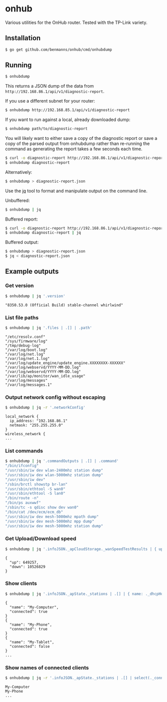 # onhub

Various utilities for the OnHub router. Tested with the TP-Link variety.

## Installation

```sh
$ go get github.com/benmanns/onhub/cmd/onhubdump
```

## Running

```sh
$ onhubdump
```

This returns a JSON dump of the data from `http://192.168.86.1/api/v1/diagnostic-report`.

If you use a different subnet for your router:

```sh
$ onhubdump http://192.168.85.1/api/v1/diagnostic-report
```

If you want to run against a local, already downloaded dump:

```sh
$ onhubdump path/to/diagnostic-report
```

You will likely want to either save a copy of the diagnostic report or save a
copy of the parsed output from onhubdump rather than re-running the command as
generating the report takes a few seconds each time.

```sh
$ curl -o diagnostic-report http://192.168.86.1/api/v1/diagnostic-report
$ onhubdump diagnostic-report
```

Alternatively:

```sh
$ onhubdump > diagnostic-report.json
```

Use the [jq](https://stedolan.github.io/jq/) tool to format and manipulate
output on the command line.

Unbuffered:

```sh
$ onhubdump | jq
```

Buffered report:

```sh
$ curl -o diagnostic-report http://192.168.86.1/api/v1/diagnostic-report
$ onhubdump diagnostic-report | jq
```

Buffered output:

```sh
$ onhubdump > diagnostic-report.json
$ jq < diagnostic-report.json
```

## Example outputs

### Get version

```sh
$ onhubdump | jq '.version'
```

```
"8350.53.0 (Official Build) stable-channel whirlwind"
```

### List file paths

```sh
$ onhubdump | jq '.files | .[] | .path'
```

```
"/etc/resolv.conf"
"/sys/firmware/log"
"/tmp/debug-log"
"/var/log/boot.log"
"/var/log/net.log"
"/var/log/net.1.log"
"/var/log/update_engine/update_engine.XXXXXXXX-XXXXXX"
"/var/log/webservd/YYYY-MM-DD.log"
"/var/log/webservd/YYYY-MM-DD.log"
"/var/lib/ap/monitor/wan_idle_usage"
"/var/log/messages"
"/var/log/messages.1"
```

### Output network config without escaping

```sh
$ onhubdump | jq -r '.networkConfig'
```

```
local_network {
  ip_address: "192.168.86.1"
  netmask: "255.255.255.0"
}
wireless_network {
...
```

### List commands

```sh
$ onhubdump | jq '.commandOutputs | .[] | .command'
"/bin/ifconfig"
"/usr/sbin/iw dev wlan-2400mhz station dump"
"/usr/sbin/iw dev wlan-5000mhz station dump"
"/usr/sbin/iw dev"
"/sbin/brctl showstp br-lan"
"/usr/sbin/ethtool -S wan0"
"/usr/sbin/ethtool -S lan0"
"/bin/route -n"
"/bin/ps auxwwf"
"/sbin/tc -s qdisc show dev wan0"
"/bin/cat /dev/ecm/ecm_db"
"/usr/sbin/iw dev mesh-5000mhz mpath dump"
"/usr/sbin/iw dev mesh-5000mhz mpp dump"
"/usr/sbin/iw dev mesh-5000mhz station dump"
```

### Get Upload/Download speed

```sh
$ onhubdump | jq '.infoJSON._apCloudStorage._wanSpeedTestResults | { up: ._uploadSpeedBytesPerSecond, down: ._downloadSpeedBytesPerSecond }'
```

```
{
  "up": 649257,
  "down": 10526829
}
```

### Show clients

```sh
$ onhubdump | jq '.infoJSON._apState._stations | .[] | { name: ._dhcpHostname, connected: ._connected }'
```

```
{
  "name": "My-Computer",
  "connected": true
}
{
  "name": "My-Phone",
  "connected": true
}
{
  "name": "My-Tablet",
  "connected": false
}
...
```

### Show names of connected clients

```sh
$ onhubdump | jq -r '.infoJSON._apState._stations | .[] | select(._connected) | ._dhcpHostname'
```

```
My-Computer
My-Phone
...
```
